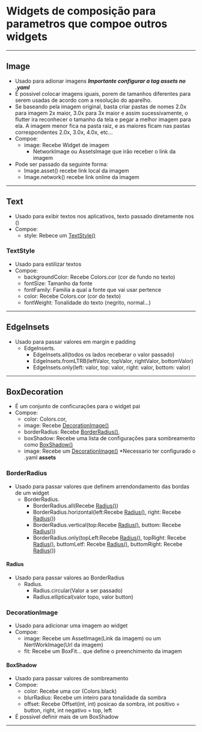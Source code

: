 # Widgets de composição para parametros que compoe outros widgets

***
## Image
- Usado para adionar imagens ***Importante configurar a tag assets no .yaml***
- É possivel colocar imagens iguais, porem de tamanhos diferentes para serem usadas de acordo com a resolução do aparelho. 
-   Se baseando pela imagem original, basta criar pastas de nomes 2.0x para imagem 2x maior, 3.0x para 3x maior e assim sucessivamente, o flutter ira reconhecer o tamanho da tela e pegar a melhor imagem para ela. A imagem menor fica na pasta raiz, e as maiores ficam nas pastas correspondentes 2.0x, 3.0x, 4.0x, etc...
- Compoe:
    -   image: Recebe Widget de imagem
        - NetworkImage ou AssetsImage que irão receber o link da imagem
- Pode ser passado da seguinte forma:
    -   Image.asset() recebe link local da imagem
    -   Image.network() recebe link online da imagem
***
## Text
- Usado para exibir textos nos aplicativos, texto passado diretamente nos ()
- Compoe:
    - style: Rebece um [TextStyle()](WidgetsTree.md#TextStyle)
### TextStyle
- Usado para estilizar textos
- Compoe:
    -   backgroundColor: Recebe Colors.cor (cor de fundo no texto)
    -   fontSize: Tamanho da fonte
    -   fontFamily: Familia a qual a fonte que vai usar pertence
    -   color: Recebe Colors.cor (cor do texto)
    -   fontWeight: Tonalidade do texto (negrito, normal...)
***
## EdgeInsets
- Usado para passar valores em margin e padding
    - EdgeInserts.
        -   EdgeInsets.all(todos os lados receberar o valor passado)
        -   EdgeInsets.fromLTRB(leftValor, topValor, rightValor, bottomValor)
        -   EdgeInsets.only(left: valor, top: valor, right: valor, bottom: valor)
***
## BoxDecoration
- É um conjunto de conficurações para o widget pai
- Compoe:
    -   color: Colors.cor,
    -   image: Recebe [DecorationImage()](WidgetsTree.md#DecorationImage)
    -   borderRadius: Recebe [BorderRadius()](WidgetsTree.md#BorderRadius),
    -   boxShadow: Recebe uma lista de configurações para sombreamento como [BoxShadow()](WidgetsTree.md#BorderRadius)
    -   image: Recebe um [DecorationImage()](WidgetsTree.md#DecorationImage) *Necessario ter configurado o .yaml **assets**
### BorderRadius
- Usado para passar valores que definem arrendondamento das bordas de um widget
    - BorderRadius.
        - BorderRadius.all(Recebe [Radius()](WidgetsTree.md#Radius))
        - BorderRadius.horizontal(left:Recebe [Radius()](WidgetsTree.md#Radius), right: Recebe [Radius()](WidgetsTree.md#Radius))
        - BorderRadius.vertical(top:Recebe [Radius()](WidgetsTree.md#Radius), buttom: Recebe [Radius()](WidgetsTree.md#Radius))
        - BorderRadius.only(topLeft:Recebe [Radius()](WidgetsTree.md#Radius), topRight: Recebe [Radius()](WidgetsTree.md#Radius), buttomLetf: Recebe [Radius()](WidgetsTree.md#Radius), buttomRight: Recebe [Radius()](WidgetsTree.md#Radius))
#### Radius
- Usado para passar valores ao BorderRadius
    - Radius.
        - Radius.circular(Valor a ser passado)
        - Radius.elliptical(valor topo, valor button)
### DecorationImage
- Usado para adicionar uma imagem ao widget
- Compoe:   
    - image: Recebe um AssetImage(Link da imagem) ou um NertWorkImage(Url da imagem)
    - fit: Recebe um BoxFit... que define o preenchimento da imagem
#### BoxShadow
- Usado para passar valores de sombreamento
- Compoe:
    - color: Recebe uma cor (Colors.black)
    - blurRadius: Recebe um inteiro para tonalidade da sombra
    - offset: Recebe Offset(int, int) posicao da sombra, int positivo = button, right, int negativo = top, left
- É possivel definir mais de um BoxShadow
***
